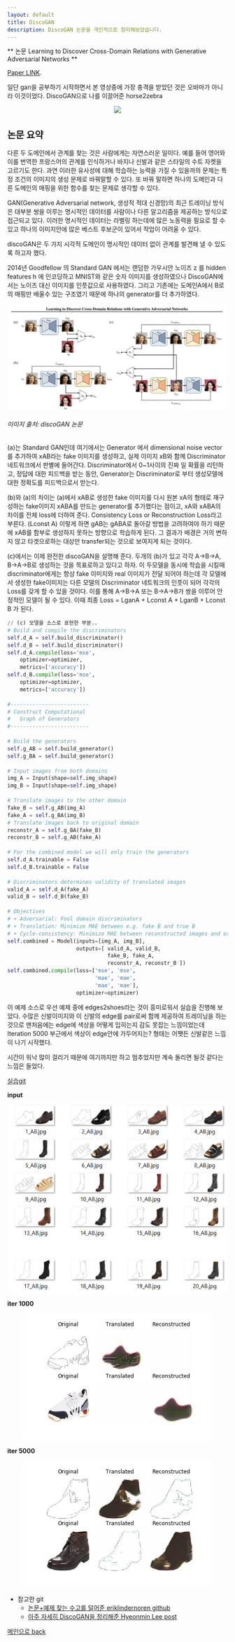```yaml
---
layout: default
title: DiscoGAN
description: DiscoGAN 논문을 개인적으로 정리해보았습니다. 
---
```


** 논문 Learning to Discover Cross-Domain Relations with Generative Adversarial Networks **

[Paper LINK](https://arxiv.org/pdf/1703.05192.pdf).

일단 gan을 공부하기 시작하면서 본 영상중에 가장 충격을 받았던 것은 오바마가 아니라 이것이었다.
DiscoGAN으로 나를 이끌어준 horse2zebra

<p align="center">
    <img src="images/horse2zebra.gif" />
</p>


## 논문 요약 

다른 두 도메인에서 관계를 찾는 것은 사람에게는 자연스러운 일이다. 예를 들어 영어와 이를 번역한 프랑스어의 관계를 인식하거나 바지나 신발과 같은 스타일의 수트 자켓을 고르기도 한다. 
과연 이러한 유사성에 대해 학습하는 능력을 가질 수 있을까의 문제는 특정 조건의 이미지의 생성 문제로 바꿔말할 수 있다. 또 바꿔 말하면 하나의 도메인과 다른 도메인의 매핑을 위한 함수를 찾는 문제로 생각할 수 있다.

GAN(Generative Adversarial network, 생성적 적대 신경망)의 최근 트레이닝 방식은 대부분 쌍을 이루는 명시적인 데이터를 사람이나 다른 알고리즘을 제공하는 방식으로 접근되고 있다.
이러한 명시적인 데이터는 라벨링 하는데에 많은 노동력을 필요로 할 수 있고 하나의 이미지안에 많은 베스트 후보군이 있어서 작업이 어려울 수 있다.

discoGAN은 두 가지 시각적 도메인이 명시적인 데이터 없이 관계를 발견해 낼 수 있도록 하고자 했다.

2014년 Goodfellow 의 Standard GAN 에서는 랜덤한 가우시안 노이즈 z 를 hidden features h 에 인코딩하고 MNIST와 같은 숫자 이미지를 생성하였으나 DiscoGAN에서는 노이즈 대신 이미지를 인풋값으로 사용하였다. 
그리고 기존에는 도메인A에서 B로의 매핑만 배울수 있는 구조였기 때문에 하나의 generator를 더 추가하였다. 

<p align="center">
    <img src="images/discoGAN.PNG" />
</p>

######  이미지 출처:  discoGAN 논문 

(a)는 Standard GAN인데 여기에서는 Generator 에서 dimensional noise vector를 추가하여 xAB라는 fake 이미지를 생성하고, 실제 이미지 xB와 함께 Discriminator 네트워크에서 판별에 들어간다. Discriminator에서 0~1사이의 진짜 일 확률을 리턴하고, 정답에 대한 피드백을 받는 동안, Generator는 Discriminator로 부터 생성모델에 대한 정확도를 피드백으로서 받는다.

(b)와 (a)의 차이는 (a)에서 xAB로 생성한 fake 이미지를 다시 원본 xA의 형태로 재구성하는 fake이미지 xABA를 만드는 generator를 추가했다는 점이고, xA와 xABA의 차이를 전체 loss에 더하여 준다. Consistency Loss or Reconstruction Loss라고 부른다. (Lconst A) 
이렇게 하면 gAB는 gABA로 돌아갈 방법을 고려하여야 하기 때문에 xAB를 함부로 생성하지 못하는 방향으로 학습하게 된다. 그 결과가 배경은 거의 변하지 않고 타겟으로하는 대상만 transfer되는 것으로 보여지게 되는 것이다.


(c)에서는 이제 완전한 discoGAN을 설명해 준다. 두개의 (b)가 있고 각각 A->B->A, B->A->B로 생성하는 것을 목표로하고 있다고 하자. 이 두모델을 동시에 
학습을 시킬때 discriminator에게는 항상 fake 이미지와 real 이미지가 전달 되어야 하는데 각 모델에서 생성한 fake이미지는 다른 모델의 Discriminator 네트워크의 인풋이 되어 각각의 Loss를 갖게 할 수 있을 것이다. 이를 통해 A->B->A 또는 B->A->B가 쌍을 이루어 안정적인 모델이 될 수 있다.
이때 최종 Loss = LganA + Lconst A + LganB + Lconst B 가 된다.



```python
// (c) 모델을 소스로 표현한 부분..
# Build and compile the discriminators
self.d_A = self.build_discriminator()
self.d_B = self.build_discriminator()
self.d_A.compile(loss='mse',
    optimizer=optimizer,
    metrics=['accuracy'])
self.d_B.compile(loss='mse',
    optimizer=optimizer,
    metrics=['accuracy'])

#-------------------------
# Construct Computational
#   Graph of Generators
#-------------------------

# Build the generators
self.g_AB = self.build_generator()
self.g_BA = self.build_generator()

# Input images from both domains
img_A = Input(shape=self.img_shape)
img_B = Input(shape=self.img_shape)

# Translate images to the other domain
fake_B = self.g_AB(img_A)
fake_A = self.g_BA(img_B)
# Translate images back to original domain
reconstr_A = self.g_BA(fake_B)
reconstr_B = self.g_AB(fake_A)

# For the combined model we will only train the generators
self.d_A.trainable = False
self.d_B.trainable = False

# Discriminators determines validity of translated images
valid_A = self.d_A(fake_A)
valid_B = self.d_B(fake_B)

# Objectives
# + Adversarial: Fool domain discriminators
# + Translation: Minimize MAE between e.g. fake B and true B
# + Cycle-consistency: Minimize MAE between reconstructed images and original
self.combined = Model(inputs=[img_A, img_B],
                      outputs=[ valid_A, valid_B,
                                fake_B, fake_A,
                                reconstr_A, reconstr_B ])
self.combined.compile(loss=['mse', 'mse',
                            'mae', 'mae',
                            'mae', 'mae'],
                      optimizer=optimizer)

```

이 예제 소스로 우선 예제 중에 edges2shoes라는 것이 흥미로워서 실습을 진행해 보았다.
수많은 신발이미지와 이 신발의 edge를 pair로써 함께 제공하여 트레이닝을 하는 것으로 
맨처음에는 edge에 색상을 어떻게 입히는지 감도 못잡는 느낌이었는데 Iteration 5000 부근에서 
색상이 edge안에 가두어지는? 형태는 어쨋든 신발같은 느낌이 나기 시작했다.

시간이 워낙 많이 걸리기 때문에 여기까지만 하고 멈추었지만 계속 돌리면 될것 같다는 느낌은 들었다. 

[실습git](https://github.com/FullMooney/py_studies/blob/master/discogan/)

**input**
<p align="center">
    <img src="images/edges2shoesInput.PNG" />
</p>  

**iter 1000**
<p align="center">
    <img src="images/edges2shoesIter1000.png" />
</p>  

**iter 5000**
<p align="center">
    <img src="images/edges2shoesIter5000.png" />
</p>  



- 참고한 git
  - [논문+예제 찾는 수고를 덜어준 eriklindernoren github](https://github.com/eriklindernoren/Keras-GAN)
  - [아주 자세히 DiscoGAN을 정리해준 Hyeonmin Lee post](https://hyeongminlee.github.io/post/gan005_discogan/)

[메인으로 back](./)
